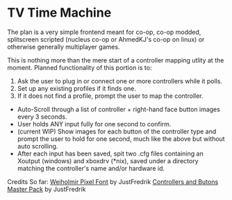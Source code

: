 # TV Time Machine

The plan is a very simple frontend meant for co-op, co-op modded, splitscreen scripted (nucleus co-op or AhmedKJ's co-op on linux) or otherwise generally multiplayer games.

This is nothing more than the mere start of a controller mapping utlity at the moment. Planned functionality of this portion is to:
1. Ask the user to plug in or connect one or more controllers while it polls.
2. Set up any existing profiles if it finds one.
3. If it does not find a profile, prompt the user to map the controller.
  * Auto-Scroll through a list of controller + right-hand face button images every 3 seconds.
  * User holds ANY input fully for one second to confirm.
  * (current WIP) Show images for each button of the controller type and prompt the user to hold for one second, much like the above but     without auto scrolling.
  * After each input has been saved, spit two .cfg files containing an Xoutput (windows) and xboxdrv (*nix), saved under a directory matching the controller's name and/or hardware id.


Credits So far:
[Weiholmir Pixel Font](https://justfredrik.itch.io/weiholmir) by JustFredrik
[Controllers and Butons Master Pack](https://justfredrik.itch.io/controllers-n-buttons) by JustFredrik

